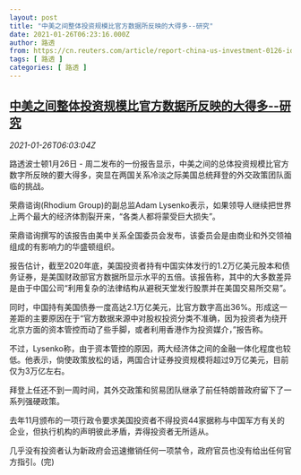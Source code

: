 ```yaml
---
layout: post
title: "中美之间整体投资规模比官方数据所反映的大得多--研究"
date: 2021-01-26T06:23:16.000Z
author: 路透
from: https://cn.reuters.com/article/report-china-us-investment-0126-idCNKBS29V0JV
tags: [ 路透 ]
categories: [ 路透 ]
---
```

<!--1611642196000-->
[中美之间整体投资规模比官方数据所反映的大得多--研究](https://cn.reuters.com/article/report-china-us-investment-0126-idCNKBS29V0JV)
------

<div>
<div><i>2021-01-26T06:03:04Z</i></div><p>路透波士顿1月26日 - 周二发布的一份报告显示，中美之间的总体投资规模比官方数字所反映的要大得多，突显在两国关系冷淡之际美国总统拜登的外交政策团队面临的挑战。</p><p>荣鼎谘询(Rhodium Group)的副总监Adam Lysenko表示，如果领导人继续把世界上两个最大的经济体割裂开来，“各类人都将蒙受巨大损失”。</p><p>荣鼎谘询撰写的该报告由美中关系全国委员会发布，该委员会是由商业和外交领袖组成的有影响力的华盛顿组织。</p><p>报告估计，截至2020年底，美国投资者持有中国实体发行的1.2万亿美元股本和债务证券，是美国财政部官方数据所显示水平的五倍。该报告称，其中的大多数差异是由于中国公司“利用复杂的法律结构从避税天堂发行股票并在美国交易所交易”。</p><p>同时，中国持有美国债券一度高达2.1万亿美元，比官方数字高出36%。形成这一差距的主要原因在于“官方数据来源中对股权投资分类不准确，因为投资者为绕开北京方面的资本管控而动了些手脚，或者利用香港作为投资媒介，”报告称。</p><p>不过，Lysenko称，由于资本管控的原因，两大经济体之间的金融一体化程度也较低。他表示，倘使政策放松的话，两国合计证券投资规模将超过9万亿美元，目前仅为3万亿左右。</p><p>拜登上任还不到一周时间，其外交政策和贸易团队继承了前任特朗普政府留下了一系列强硬政策。</p><p>去年11月颁布的一项行政令要求美国投资者不得投资44家据称与中国军方有关的企业，但执行机构的声明彼此矛盾，弄得投资者无所适从。</p><p>几乎没有投资者认为新政府会迅速撤销任何一项禁令，政府官员也没有给出任何官方指引。(完)</p>
</div>
